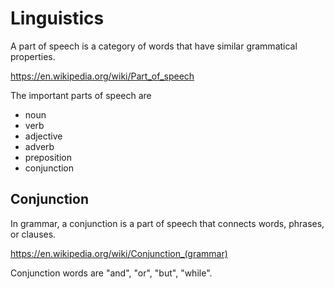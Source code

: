 # Linguistics

A part of speech is a category of words that have similar grammatical properties.

https://en.wikipedia.org/wiki/Part_of_speech

The important parts of speech are

* noun
* verb
* adjective
* adverb
* preposition
* conjunction

## Conjunction

In grammar, a conjunction is a part of speech that connects words, phrases, or clauses.

https://en.wikipedia.org/wiki/Conjunction_(grammar)

Conjunction words are "and", "or", "but", "while". 

